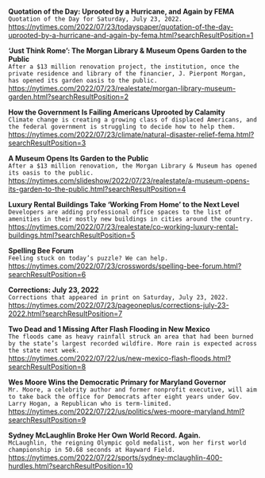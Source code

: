 **Quotation of the Day: Uprooted by a Hurricane, and Again by FEMA**\
`Quotation of the Day for Saturday, July 23, 2022.`\
https://nytimes.com/2022/07/23/todayspaper/quotation-of-the-day-uprooted-by-a-hurricane-and-again-by-fema.html?searchResultPosition=1

**‘Just Think Rome’: The Morgan Library & Museum Opens Garden to the Public**\
`After a $13 million renovation project, the institution, once the private residence and library of the financier, J. Pierpont Morgan, has opened its garden oasis to the public.`\
https://nytimes.com/2022/07/23/realestate/morgan-library-museum-garden.html?searchResultPosition=2

**How the Government Is Failing Americans Uprooted by Calamity**\
`Climate change is creating a growing class of displaced Americans, and the federal government is struggling to decide how to help them.`\
https://nytimes.com/2022/07/23/climate/natural-disaster-relief-fema.html?searchResultPosition=3

**A Museum Opens Its Garden to the Public**\
`After a $13 million renovation, the Morgan Library & Museum has opened its oasis to the public.`\
https://nytimes.com/slideshow/2022/07/23/realestate/a-museum-opens-its-garden-to-the-public.html?searchResultPosition=4

**Luxury Rental Buildings Take ‘Working From Home’ to the Next Level**\
`Developers are adding professional office spaces to the list of amenities in their mostly new buildings in cities around the country.`\
https://nytimes.com/2022/07/23/realestate/co-working-luxury-rental-buildings.html?searchResultPosition=5

**Spelling Bee Forum**\
`Feeling stuck on today’s puzzle? We can help.`\
https://nytimes.com/2022/07/23/crosswords/spelling-bee-forum.html?searchResultPosition=6

**Corrections: July 23, 2022**\
`Corrections that appeared in print on Saturday, July 23, 2022.`\
https://nytimes.com/2022/07/23/pageoneplus/corrections-july-23-2022.html?searchResultPosition=7

**Two Dead and 1 Missing After Flash Flooding in New Mexico**\
`The floods came as heavy rainfall struck an area that had been burned by the state’s largest recorded wildfire. More rain is expected across the state next week.`\
https://nytimes.com/2022/07/22/us/new-mexico-flash-floods.html?searchResultPosition=8

**Wes Moore Wins the Democratic Primary for Maryland Governor**\
`Mr. Moore, a celebrity author and former nonprofit executive, will aim to take back the office for Democrats after eight years under Gov. Larry Hogan, a Republican who is term-limited.`\
https://nytimes.com/2022/07/22/us/politics/wes-moore-maryland.html?searchResultPosition=9

**Sydney McLaughlin Broke Her Own World Record. Again.**\
`McLaughlin, the reigning Olympic gold medalist, won her first world championship in 50.68 seconds at Hayward Field.`\
https://nytimes.com/2022/07/22/sports/sydney-mclaughlin-400-hurdles.html?searchResultPosition=10

